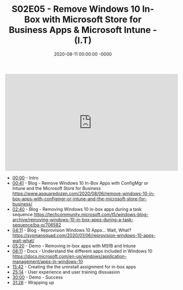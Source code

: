 ﻿---
layout: post
title: "S02E05 - Remove Windows 10 In-Box with Microsoft Store for Business Apps & Microsoft Intune - (I.T)"
date: 2020-08-11 00:00:00 -0000
categories:
---

<iframe loading="lazy" width="560" height="315" src="https://www.youtube.com/embed/isiPit7mJ-g" title="YouTube video player" frameborder="0" allow="accelerometer; autoplay; clipboard-write; encrypted-media; gyroscope; picture-in-picture" allowfullscreen></iframe>

* [00:00](https://www.youtube.com/watch?v=isiPit7mJ-g&t=0s) - Intro
* [00:41](https://www.youtube.com/watch?v=isiPit7mJ-g&t=41s) - Blog - Remove Windows 10 In-Box Apps with ConfigMgr or Intune and the Microsoft Store for Business
https://www.asquaredozen.com/2020/08/06/remove-windows-10-in-box-apps-with-configmgr-or-intune-and-the-microsoft-store-for-business/
* [02:40](https://www.youtube.com/watch?v=isiPit7mJ-g&t=160s) - Blog - Removing Windows 10 in-box apps during a task sequence
https://techcommunity.microsoft.com/t5/windows-blog-archive/removing-windows-10-in-box-apps-during-a-task-sequence/ba-p/706582
* [04:11](https://www.youtube.com/watch?v=isiPit7mJ-g&t=251s) - Blog - Reprovision Windows 10 Apps… Wait, What?
https://sysmansquad.com/2020/01/06/reprovision-windows-10-apps-wait-what/
* [05:20](https://www.youtube.com/watch?v=isiPit7mJ-g&t=320s) - Demo - Removing in-box apps with MSfB and Intune
* [08:11](https://www.youtube.com/watch?v=isiPit7mJ-g&t=491s) - Docs - Understand the different apps included in Windows 10
https://docs.microsoft.com/en-us/windows/application-management/apps-in-windows-10
* [15:42](https://www.youtube.com/watch?v=isiPit7mJ-g&t=942s) - Creating the the uninstall assignment for in-box apps
* [25:14](https://www.youtube.com/watch?v=isiPit7mJ-g&t=1514s) - User experience and user training dissuasion
* [30:00](https://www.youtube.com/watch?v=isiPit7mJ-g&t=1800s) - Demo - Success
* [31:28](https://www.youtube.com/watch?v=isiPit7mJ-g&t=1888s) - Wrapping up

